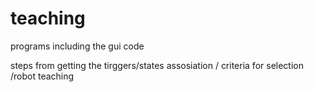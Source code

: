 # teaching
programs including the gui code 

steps from getting the tirggers/states assosiation / criteria for selection /robot teaching
